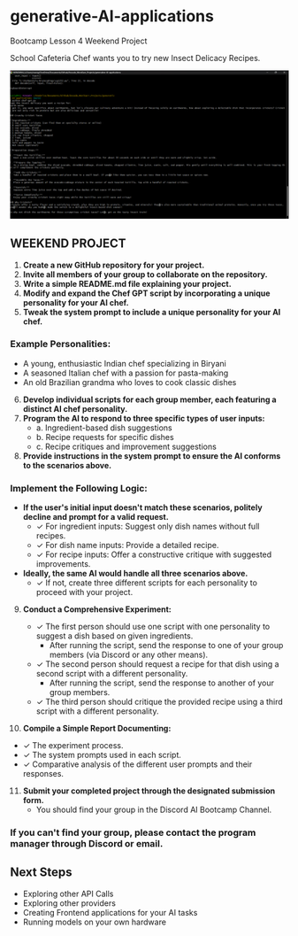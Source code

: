 # generative-AI-applications
Bootcamp Lesson 4 Weekend Project

School Cafeteria Chef wants you to try new Insect Delicacy Recipes. 

![Alt text](https://github.com/monigarr/generative-AI-applications/blob/main/Screenshot_EarthWormChef.png "Chat with the School Cafeteria Chef")

## WEEKEND PROJECT

1. **Create a new GitHub repository for your project.**
2. **Invite all members of your group to collaborate on the repository.**
3. **Write a simple README.md file explaining your project.**
4. **Modify and expand the Chef GPT script by incorporating a unique personality for your AI chef.**
5. **Tweak the system prompt to include a unique personality for your AI chef.**

### Example Personalities:
- A young, enthusiastic Indian chef specializing in Biryani
- A seasoned Italian chef with a passion for pasta-making
- An old Brazilian grandma who loves to cook classic dishes

6. **Develop individual scripts for each group member, each featuring a distinct AI chef personality.**
7. **Program the AI to respond to three specific types of user inputs:**
   - a. Ingredient-based dish suggestions
   - b. Recipe requests for specific dishes
   - c. Recipe critiques and improvement suggestions
8. **Provide instructions in the system prompt to ensure the AI conforms to the scenarios above.**

### Implement the Following Logic:
- **If the user's initial input doesn't match these scenarios, politely decline and prompt for a valid request.**
  - ✓ For ingredient inputs: Suggest only dish names without full recipes.
  - ✓ For dish name inputs: Provide a detailed recipe.
  - ✓ For recipe inputs: Offer a constructive critique with suggested improvements.
- **Ideally, the same AI would handle all three scenarios above.**
  - ✓ If not, create three different scripts for each personality to proceed with your project.

9. **Conduct a Comprehensive Experiment:**
   - ✓ The first person should use one script with one personality to suggest a dish based on given ingredients.
     - After running the script, send the response to one of your group members (via Discord or any other means).
   - ✓ The second person should request a recipe for that dish using a second script with a different personality.
     - After running the script, send the response to another of your group members.
   - ✓ The third person should critique the provided recipe using a third script with a different personality.

10. **Compile a Simple Report Documenting:**
   - ✓ The experiment process.
   - ✓ The system prompts used in each script.
   - ✓ Comparative analysis of the different user prompts and their responses.

11. **Submit your completed project through the designated submission form.**
    - You should find your group in the Discord AI Bootcamp Channel.

### If you can't find your group, please contact the program manager through Discord or email.

## Next Steps
- Exploring other API Calls
- Exploring other providers
- Creating Frontend applications for your AI tasks
- Running models on your own hardware
